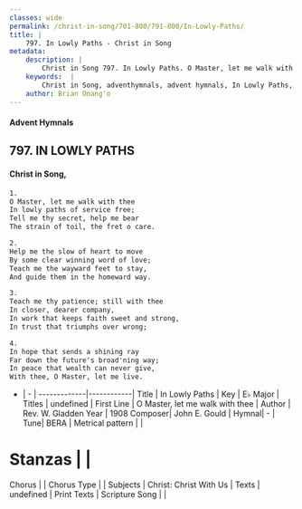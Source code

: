 ```yaml
---
classes: wide
permalink: /christ-in-song/701-800/791-800/In-Lowly-Paths/
title: |
    797. In Lowly Paths - Christ in Song
metadata:
    description: |
        Christ in Song 797. In Lowly Paths. O Master, let me walk with thee In lowly paths of service free; Tell me thy secret, help me bear The strain of toil, the fret o care.
    keywords:  |
        Christ in Song, adventhymnals, advent hymnals, In Lowly Paths, O Master, let me walk with thee . 
    author: Brian Onang'o
---
```


#### Advent Hymnals
## 797. IN LOWLY PATHS
####  Christ in Song,

```txt
1.
O Master, let me walk with thee
In lowly paths of service free;
Tell me thy secret, help me bear
The strain of toil, the fret o care.

2.
Help me the slow of heart to move
By some clear winning word of love;
Teach me the wayward feet to stay,
And guide them in the homeward way.

3.
Teach me thy patience; still with thee
In closer, dearer company,
In work that keeps faith sweet and strong,
In trust that triumphs over wrong;

4.
In hope that sends a shining ray
Far down the future's broad'ning way;
In peace that wealth can never give,
With thee, O Master, let me live.


```

- |   -  |
-------------|------------|
Title | In Lowly Paths |
Key | E♭ Major |
Titles | undefined |
First Line | O Master, let me walk with thee  |
Author | Rev. W. Gladden
Year | 1908
Composer| John E. Gould |
Hymnal|  - |
Tune| BERA |
Metrical pattern | |
# Stanzas |  |
Chorus |  |
Chorus Type |  |
Subjects | Christ: Christ With Us |
Texts | undefined |
Print Texts | 
Scripture Song |  |
    
